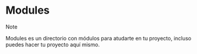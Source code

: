 # Modules

> [!NOTE]
> Modules es un directorio con módulos para atudarte en tu proyecto, incluso puedes hacer tu proyecto aquí mismo.
